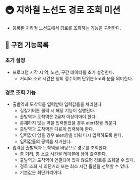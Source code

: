 # 🚇 지하철 노선도 경로 조회 미션
- 등록된 지하철 노선도에서 경로를 조회하는 기능을 구현한다.

## 🚀 구현 기능목록

### 초기 설정
- 프로그램 시작 시 역, 노선, 구간 데이터를 초기 설정한다.
  - 거리와 소요 시간은 양의 정수이며 단위는 km와 분을 의미한다.

### 경로 조회 기능
- 출발역과 도착역을 입력받아 입력값들을 처리한다.
  - 길찾기버튼 클릭 시 해당 기능이 실행된다.
  - 출발역과 도착역은 2글자 이상이어야 한다.
  - 존재하지 않는 역을 입력받았을 경우 alert창을 띄운다.
  - 출발역과 도착역은 다르게 입력해야 한다.
  - 입력값이 없을 경우 alert창을 띄워 다시 입력하도록 한다.
  - 입력값들의 공백을 제거한다.
- 입력된 출발역과 도착역을 바탕으로 경로를 조회한다.
  - 총 거리, 총 소요 시간을 테이블에 담아 출력한다.
  - 출발역과 도착역이 연결되어 있지 않으면 경로를 조회할 수 없다.
  - 경로 조회 시 최단거리 또는 최소 시간 옵션을 선택할 수 있다.
  - 기본값은 최단거리이다.